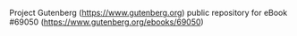 Project Gutenberg (https://www.gutenberg.org) public repository for
eBook #69050 (https://www.gutenberg.org/ebooks/69050)
